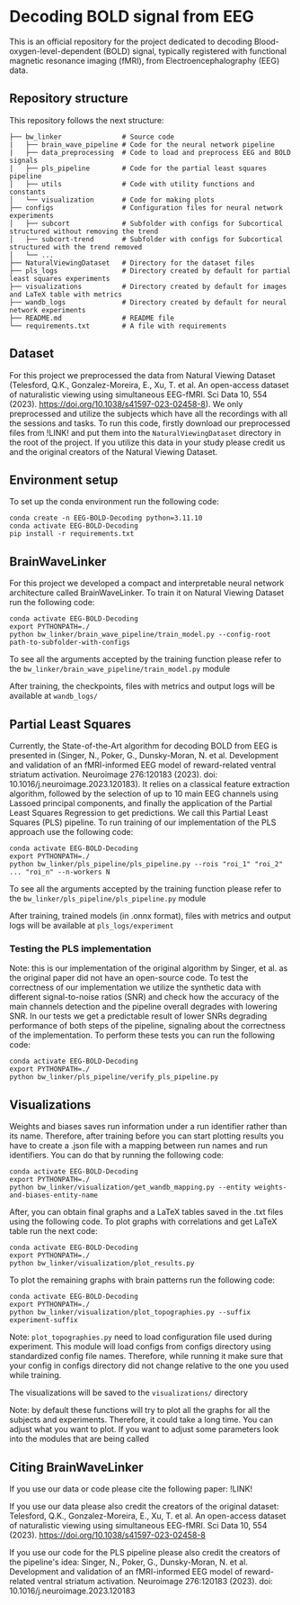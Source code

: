 # Decoding BOLD signal from EEG

This is an official repository for the project dedicated to decoding Blood-oxygen-level-dependent (BOLD) signal,
typically registered with functional magnetic resonance imaging (fMRI), from Electroencephalography (EEG) data.

## Repository structure

This repository follows the next structure:
```
├── bw_linker               # Source code
|   ├── brain_wave_pipeline # Code for the neural network pipeline
|   ├── data_preprocessing  # Code to load and preprocess EEG and BOLD signals
|   ├── pls_pipeline        # Code for the partial least squares pipeline
│   ├── utils               # Code with utility functions and constants
│   └── visualization       # Code for making plots
├── configs                 # Configuration files for neural network experiments
│   ├── subcort             # Subfolder with configs for Subcortical structured without removing the trend
│   ├── subcort-trend       # Subfolder with configs for Subcortical structured with the trend removed
│   └── ...       
├── NaturalViewingDataset   # Directory for the dataset files
├── pls_logs                # Directory created by default for partial least squares experiments
├── visualizations          # Directory created by default for images and LaTeX table with metrics
├── wandb_logs              # Directory created by default for neural network experiments
├── README.md               # README file
└── requirements.txt        # A file with requirements 
```

## Dataset

For this project we preprocessed the data from Natural Viewing Dataset (Telesford, Q.K., Gonzalez-Moreira, E., Xu, T. 
et al. An open-access dataset of naturalistic viewing using simultaneous EEG-fMRI. Sci Data 10, 554 (2023).
https://doi.org/10.1038/s41597-023-02458-8). We only preprocessed and utilize the subjects which have all the 
recordings with all the sessions and tasks. To run this code, firstly download our preprocessed files from !LINK!
and put them into the ```NaturalViewingDataset``` directory in the root of the project. If you utilize this data in
your study please credit us and the original creators of the Natural Viewing Dataset.

## Environment setup

To set up the conda environment run the following code:

```
conda create -n EEG-BOLD-Decoding python=3.11.10
conda activate EEG-BOLD-Decoding
pip install -r requirements.txt
```

## BrainWaveLinker

For this project we developed a compact and interpretable neural network architecture called BrainWaveLinker. 
To train it on Natural Viewing Dataset run the following code:

```
conda activate EEG-BOLD-Decoding
export PYTHONPATH=./
python bw_linker/brain_wave_pipeline/train_model.py --config-root path-to-subfolder-with-configs
```

To see all the arguments accepted by the training function please refer to the
```bw_linker/brain_wave_pipeline/train_model.py``` module

After training, the checkpoints, files with metrics and output logs will be available at ```wandb_logs/```

## Partial Least Squares

Currently, the State-of-the-Art algorithm for decoding BOLD from EEG is presented in (Singer, N., Poker, G., 
Dunsky-Moran, N. et al. Development and validation of an fMRI-informed EEG model of reward-related ventral striatum 
activation. Neuroimage 276:120183 (2023). doi: 10.1016/j.neuroimage.2023.120183). It relies on a classical feature 
extraction algorithm, followed by the selection of up to 10 main EEG channels using Lassoed principal components, and 
finally the application of the Partial Least Squares Regression to get predictions. We call this Partial Least Squares 
(PLS) pipeline. To run training of our implementation of the PLS approach use the following code:

```
conda activate EEG-BOLD-Decoding
export PYTHONPATH=./
python bw_linker/pls_pipeline/pls_pipeline.py --rois "roi_1" "roi_2" ... "roi_n" --n-workers N 
```

To see all the arguments accepted by the training function please refer to the
```bw_linker/pls_pipeline/pls_pipeline.py``` module

After training, trained models (in .onnx format), files with metrics and output logs will be available at 
```pls_logs/experiment```

### Testing the PLS implementation

Note: this is our implementation of the original algorithm by Singer, et al. as the original paper did not have an 
open-source code. To test the correctness of our implementation we utilize the synthetic data with different
signal-to-noise ratios (SNR) and check how the accuracy of the main channels detection and the pipeline overall
degrades with lowering SNR. In our tests we get a predictable result of lower SNRs degrading performance of both steps 
of the pipeline, signaling about the correctness of the implementation. To perform these tests you can run the 
following code:

```
conda activate EEG-BOLD-Decoding
export PYTHONPATH=./
python bw_linker/pls_pipeline/verify_pls_pipeline.py
```

## Visualizations

Weights and biases saves run information under a run identifier rather than its name. Therefore, after training before 
you can start plotting results you have to create a .json file with a mapping between run names and run identifiers. 
You can do that by running the following code:

```
conda activate EEG-BOLD-Decoding
export PYTHONPATH=./
python bw_linker/visualization/get_wandb_mapping.py --entity weights-and-biases-entity-name
```

After, you can obtain final graphs and a LaTeX tables saved in the .txt files using the following
code. 
To plot graphs with correlations and get LaTeX table run the next code:

```
conda activate EEG-BOLD-Decoding
export PYTHONPATH=./
python bw_linker/visualization/plot_results.py
```

To plot the remaining graphs with brain patterns run the following code:

```
conda activate EEG-BOLD-Decoding
export PYTHONPATH=./
python bw_linker/visualization/plot_topographies.py --suffix experiment-suffix
```

Note: ```plot_topographies.py``` need to load configuration file used during experiment. This module will load configs
from configs directory using standardized config file names. 
Therefore, while running it make sure that your config in configs directory did not change relative to the one you used 
while training.

The visualizations will be saved to the ```visualizations/``` directory

Note: by default these functions will try to plot all the graphs for all the subjects and experiments. Therefore, it 
could take a long time. You can adjust what you want to plot. If you want to adjust some 
parameters look into the modules that are being called

## Citing BrainWaveLinker

If you use our data or code please cite the following paper:
!LINK!

If you use our data please also credit the creators of the original dataset:
Telesford, Q.K., Gonzalez-Moreira, E., Xu, T. et al. An open-access dataset of naturalistic viewing using simultaneous 
EEG-fMRI. Sci Data 10, 554 (2023). https://doi.org/10.1038/s41597-023-02458-8

If you use our code for the PLS pipeline please also credit the creators of the pipeline's idea:
Singer, N., Poker, G., Dunsky-Moran, N. et al. Development and validation of an fMRI-informed EEG model of 
reward-related ventral striatum activation. Neuroimage 276:120183 (2023). doi: 10.1016/j.neuroimage.2023.120183
